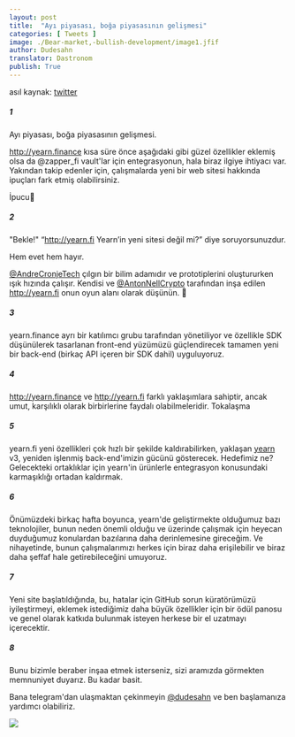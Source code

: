 ```yaml
---
layout: post
title:  "Ayı piyasası, boğa piyasasının gelişmesi"
categories: [ Tweets ]
image: ./Bear-market,-bullish-development/image1.jfif
author: Dudesahn
translator: Dastronom
publish: True
---
```


asıl kaynak: [twitter](https://twitter.com/dudesahn/status/1417898521685078016)

##### 1

Ayı piyasası, boğa piyasasının gelişmesi.

http://yearn.finance kısa süre önce aşağıdaki gibi güzel özellikler eklemiş olsa da
@zapper_fi
vault'lar için entegrasyonun, hala biraz ilgiye ihtiyacı var. Yakından takip edenler için, çalışmalarda yeni bir web sitesi hakkında ipuçları fark etmiş olabilirsiniz.

İpucu🧵

##### 2

"Bekle!" “http://yearn.fi Yearn’in yeni sitesi değil mi?” diye soruyorsunuzdur.

Hem evet hem hayır.

[@AndreCronjeTech](https://twitter.com/AndreCronjeTech) çılgın bir bilim adamıdır ve prototiplerini oluştururken ışık hızında çalışır. Kendisi ve [@AntonNellCrypto](https://twitter.com/AntonNellCrypto) tarafından inşa edilen http://yearn.fi onun oyun alanı olarak düşünün. 🧪

##### 3

yearn.finance ayrı bir katılımcı grubu tarafından yönetiliyor ve özellikle SDK düşünülerek tasarlanan front-end yüzümüzü güçlendirecek tamamen yeni bir back-end (birkaç API içeren bir SDK dahil) uyguluyoruz.

##### 4

http://yearn.finance ve http://yearn.fi farklı yaklaşımlara sahiptir, ancak umut, karşılıklı olarak birbirlerine faydalı olabilmeleridir. Tokalaşma

##### 5

yearn.fi yeni özellikleri çok hızlı bir şekilde kaldırabilirken, yaklaşan [yearn](http://yearn.finance) v3, yeniden işlenmiş back-end'imizin gücünü gösterecek. Hedefimiz ne? Gelecekteki ortaklıklar için yearn'in ürünlerle entegrasyon konusundaki karmaşıklığı ortadan kaldırmak.

##### 6

Önümüzdeki birkaç hafta boyunca, yearn'de geliştirmekte olduğumuz bazı teknolojiler, bunun neden önemli olduğu ve üzerinde çalışmak için heyecan duyduğumuz konulardan bazılarına daha derinlemesine gireceğim. Ve nihayetinde, bunun çalışmalarımızı herkes için biraz daha erişilebilir ve biraz daha şeffaf hale getirebileceğini umuyoruz.

##### 7

Yeni site başlatıldığında, bu, hatalar için GitHub sorun küratörümüzü iyileştirmeyi, eklemek istediğimiz daha büyük özellikler için bir ödül panosu ve genel olarak katkıda bulunmak isteyen herkese bir el uzatmayı içerecektir.

##### 8

Bunu bizimle beraber inşaa etmek isterseniz, sizi aramızda görmekten memnuniyet duyarız. Bu kadar basit.

Bana telegram'dan ulaşmaktan çekinmeyin
[@dudesahn](https://twitter.com/dudesahn) ve ben başlamanıza yardımcı olabiliriz.

![](image1.jfif)
